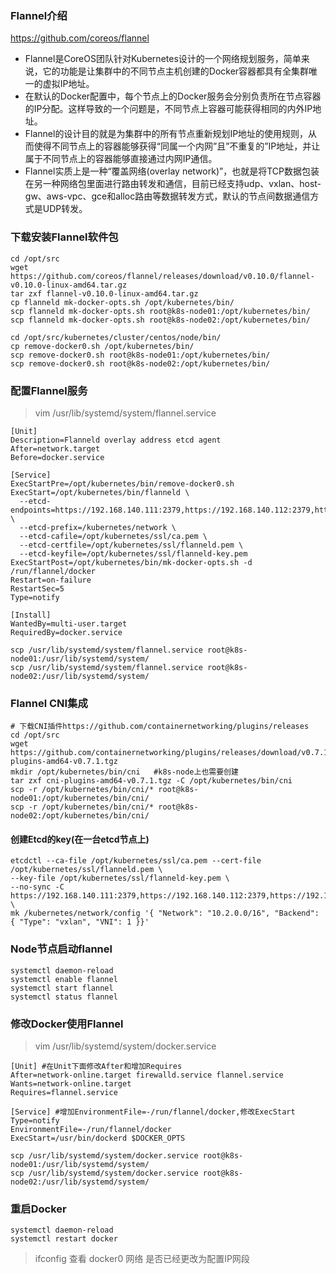 ### Flannel介绍
https://github.com/coreos/flannel

* Flannel是CoreOS团队针对Kubernetes设计的一个网络规划服务，简单来说，它的功能是让集群中的不同节点主机创建的Docker容器都具有全集群唯一的虚拟IP地址。
* 在默认的Docker配置中，每个节点上的Docker服务会分别负责所在节点容器的IP分配。这样导致的一个问题是，不同节点上容器可能获得相同的内外IP地址。
* Flannel的设计目的就是为集群中的所有节点重新规划IP地址的使用规则，从而使得不同节点上的容器能够获得“同属一个内网”且”不重复的”IP地址，并让属于不同节点上的容器能够直接通过内网IP通信。
* Flannel实质上是一种“覆盖网络(overlay network)”，也就是将TCP数据包装在另一种网络包里面进行路由转发和通信，目前已经支持udp、vxlan、host-gw、aws-vpc、gce和alloc路由等数据转发方式，默认的节点间数据通信方式是UDP转发。


### 下载安装Flannel软件包
```
cd /opt/src
wget https://github.com/coreos/flannel/releases/download/v0.10.0/flannel-v0.10.0-linux-amd64.tar.gz
tar zxf flannel-v0.10.0-linux-amd64.tar.gz
cp flanneld mk-docker-opts.sh /opt/kubernetes/bin/
scp flanneld mk-docker-opts.sh root@k8s-node01:/opt/kubernetes/bin/
scp flanneld mk-docker-opts.sh root@k8s-node02:/opt/kubernetes/bin/

cd /opt/src/kubernetes/cluster/centos/node/bin/
cp remove-docker0.sh /opt/kubernetes/bin/
scp remove-docker0.sh root@k8s-node01:/opt/kubernetes/bin/
scp remove-docker0.sh root@k8s-node02:/opt/kubernetes/bin/
```

### 配置Flannel服务
>vim /usr/lib/systemd/system/flannel.service
```
[Unit]
Description=Flanneld overlay address etcd agent
After=network.target
Before=docker.service

[Service]
ExecStartPre=/opt/kubernetes/bin/remove-docker0.sh
ExecStart=/opt/kubernetes/bin/flanneld \
  --etcd-endpoints=https://192.168.140.111:2379,https://192.168.140.112:2379,https://192.168.140.113:2379 \
  --etcd-prefix=/kubernetes/network \
  --etcd-cafile=/opt/kubernetes/ssl/ca.pem \
  --etcd-certfile=/opt/kubernetes/ssl/flanneld.pem \
  --etcd-keyfile=/opt/kubernetes/ssl/flanneld-key.pem
ExecStartPost=/opt/kubernetes/bin/mk-docker-opts.sh -d /run/flannel/docker
Restart=on-failure
RestartSec=5
Type=notify

[Install]
WantedBy=multi-user.target
RequiredBy=docker.service
```
```
scp /usr/lib/systemd/system/flannel.service root@k8s-node01:/usr/lib/systemd/system/
scp /usr/lib/systemd/system/flannel.service root@k8s-node02:/usr/lib/systemd/system/
```

### Flannel CNI集成
```
# 下载CNI插件https://github.com/containernetworking/plugins/releases
cd /opt/src
wget https://github.com/containernetworking/plugins/releases/download/v0.7.1/cni-plugins-amd64-v0.7.1.tgz
mkdir /opt/kubernetes/bin/cni   #k8s-node上也需要创建
tar zxf cni-plugins-amd64-v0.7.1.tgz -C /opt/kubernetes/bin/cni
scp -r /opt/kubernetes/bin/cni/* root@k8s-node01:/opt/kubernetes/bin/cni/
scp -r /opt/kubernetes/bin/cni/* root@k8s-node02:/opt/kubernetes/bin/cni/
```

#### 创建Etcd的key(在一台etcd节点上)
```
etcdctl --ca-file /opt/kubernetes/ssl/ca.pem --cert-file /opt/kubernetes/ssl/flanneld.pem \
--key-file /opt/kubernetes/ssl/flanneld-key.pem \
--no-sync -C https://192.168.140.111:2379,https://192.168.140.112:2379,https://192.168.140.113:2379 \
mk /kubernetes/network/config '{ "Network": "10.2.0.0/16", "Backend": { "Type": "vxlan", "VNI": 1 }}'
```
### Node节点启动flannel
```
systemctl daemon-reload
systemctl enable flannel
systemctl start flannel
systemctl status flannel

```

### 修改Docker使用Flannel
>vim /usr/lib/systemd/system/docker.service
```
[Unit] #在Unit下面修改After和增加Requires
After=network-online.target firewalld.service flannel.service
Wants=network-online.target
Requires=flannel.service

[Service] #增加EnvironmentFile=-/run/flannel/docker,修改ExecStart
Type=notify
EnvironmentFile=-/run/flannel/docker
ExecStart=/usr/bin/dockerd $DOCKER_OPTS
```
```
scp /usr/lib/systemd/system/docker.service root@k8s-node01:/usr/lib/systemd/system/
scp /usr/lib/systemd/system/docker.service root@k8s-node02:/usr/lib/systemd/system/
```

### 重启Docker
```
systemctl daemon-reload
systemctl restart docker
```
>ifconfig 查看 docker0 网络 是否已经更改为配置IP网段